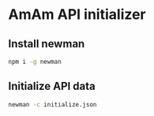 # AmAm API initializer

## Install newman

```sh
npm i -g newman
```

## Initialize API data

```sh
newman -c initialize.json
```
